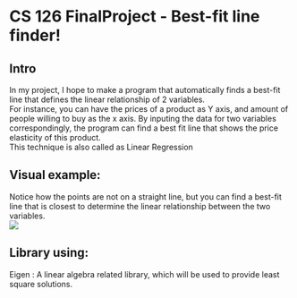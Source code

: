 # CS 126 FinalProject - Best-fit line finder!
## Intro
In my project, I hope to make a program that automatically finds a best-fit line that defines the linear relationship of 2 variables.<br>
For instance, you can have the prices of a product as Y axis, and amount of people willing to buy as the x axis. By inputing the data for two variables correspondingly, the program can find a best fit line that shows the price elasticity of this product.<br> 
This technique is also called as Linear Regression

## Visual example:
Notice how the points are not on a straight line, but you can find a best-fit line that is closest to determine the linear relationship between the two variables.<br>
![](https://github.com/uiuc-sp18-cs126/final-project-rickypeng99/raw/master/graph.jpg)<br>
## Library using:
Eigen : A linear algebra related library, which will be used to provide least square solutions.
